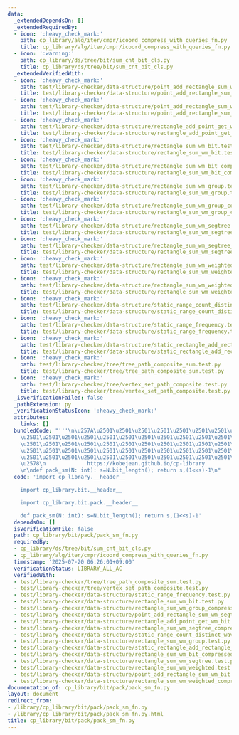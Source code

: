 ```yaml
---
data:
  _extendedDependsOn: []
  _extendedRequiredBy:
  - icon: ':heavy_check_mark:'
    path: cp_library/alg/iter/cmpr/icoord_compress_with_queries_fn.py
    title: cp_library/alg/iter/cmpr/icoord_compress_with_queries_fn.py
  - icon: ':warning:'
    path: cp_library/ds/tree/bit/sum_cnt_bit_cls.py
    title: cp_library/ds/tree/bit/sum_cnt_bit_cls.py
  _extendedVerifiedWith:
  - icon: ':heavy_check_mark:'
    path: test/library-checker/data-structure/point_add_rectangle_sum_wm_bit.test.py
    title: test/library-checker/data-structure/point_add_rectangle_sum_wm_bit.test.py
  - icon: ':heavy_check_mark:'
    path: test/library-checker/data-structure/point_add_rectangle_sum_wm_segtree.test.py
    title: test/library-checker/data-structure/point_add_rectangle_sum_wm_segtree.test.py
  - icon: ':heavy_check_mark:'
    path: test/library-checker/data-structure/rectangle_add_point_get_wm_bit.test.py
    title: test/library-checker/data-structure/rectangle_add_point_get_wm_bit.test.py
  - icon: ':heavy_check_mark:'
    path: test/library-checker/data-structure/rectangle_sum_wm_bit.test.py
    title: test/library-checker/data-structure/rectangle_sum_wm_bit.test.py
  - icon: ':heavy_check_mark:'
    path: test/library-checker/data-structure/rectangle_sum_wm_bit_compressed.test.py
    title: test/library-checker/data-structure/rectangle_sum_wm_bit_compressed.test.py
  - icon: ':heavy_check_mark:'
    path: test/library-checker/data-structure/rectangle_sum_wm_group.test.py
    title: test/library-checker/data-structure/rectangle_sum_wm_group.test.py
  - icon: ':heavy_check_mark:'
    path: test/library-checker/data-structure/rectangle_sum_wm_group_compressed.test.py
    title: test/library-checker/data-structure/rectangle_sum_wm_group_compressed.test.py
  - icon: ':heavy_check_mark:'
    path: test/library-checker/data-structure/rectangle_sum_wm_segtree.test.py
    title: test/library-checker/data-structure/rectangle_sum_wm_segtree.test.py
  - icon: ':heavy_check_mark:'
    path: test/library-checker/data-structure/rectangle_sum_wm_segtree_compressed.test.py
    title: test/library-checker/data-structure/rectangle_sum_wm_segtree_compressed.test.py
  - icon: ':heavy_check_mark:'
    path: test/library-checker/data-structure/rectangle_sum_wm_weighted.test.py
    title: test/library-checker/data-structure/rectangle_sum_wm_weighted.test.py
  - icon: ':heavy_check_mark:'
    path: test/library-checker/data-structure/rectangle_sum_wm_weighted_compressed.test.py
    title: test/library-checker/data-structure/rectangle_sum_wm_weighted_compressed.test.py
  - icon: ':heavy_check_mark:'
    path: test/library-checker/data-structure/static_range_count_distinct_wavelet_matrix.test.py
    title: test/library-checker/data-structure/static_range_count_distinct_wavelet_matrix.test.py
  - icon: ':heavy_check_mark:'
    path: test/library-checker/data-structure/static_range_frequency.test.py
    title: test/library-checker/data-structure/static_range_frequency.test.py
  - icon: ':heavy_check_mark:'
    path: test/library-checker/data-structure/static_rectangle_add_rectangle_sum_bit_monoid.test.py
    title: test/library-checker/data-structure/static_rectangle_add_rectangle_sum_bit_monoid.test.py
  - icon: ':heavy_check_mark:'
    path: test/library-checker/tree/tree_path_composite_sum.test.py
    title: test/library-checker/tree/tree_path_composite_sum.test.py
  - icon: ':heavy_check_mark:'
    path: test/library-checker/tree/vertex_set_path_composite.test.py
    title: test/library-checker/tree/vertex_set_path_composite.test.py
  _isVerificationFailed: false
  _pathExtension: py
  _verificationStatusIcon: ':heavy_check_mark:'
  attributes:
    links: []
  bundledCode: "'''\n\u257A\u2501\u2501\u2501\u2501\u2501\u2501\u2501\u2501\u2501\u2501\
    \u2501\u2501\u2501\u2501\u2501\u2501\u2501\u2501\u2501\u2501\u2501\u2501\u2501\
    \u2501\u2501\u2501\u2501\u2501\u2501\u2501\u2501\u2501\u2501\u2501\u2501\u2501\
    \u2501\u2501\u2501\u2501\u2501\u2501\u2501\u2501\u2501\u2501\u2501\u2501\u2501\
    \u2501\u2501\u2501\u2501\u2501\u2501\u2501\u2501\u2501\u2501\u2501\u2501\u2501\
    \u2578\n             https://kobejean.github.io/cp-library               \n'''\n\
    \n\ndef pack_sm(N: int): s=N.bit_length(); return s,(1<<s)-1\n"
  code: 'import cp_library.__header__

    import cp_library.bit.__header__

    import cp_library.bit.pack.__header__

    def pack_sm(N: int): s=N.bit_length(); return s,(1<<s)-1'
  dependsOn: []
  isVerificationFile: false
  path: cp_library/bit/pack/pack_sm_fn.py
  requiredBy:
  - cp_library/ds/tree/bit/sum_cnt_bit_cls.py
  - cp_library/alg/iter/cmpr/icoord_compress_with_queries_fn.py
  timestamp: '2025-07-20 06:26:01+09:00'
  verificationStatus: LIBRARY_ALL_AC
  verifiedWith:
  - test/library-checker/tree/tree_path_composite_sum.test.py
  - test/library-checker/tree/vertex_set_path_composite.test.py
  - test/library-checker/data-structure/static_range_frequency.test.py
  - test/library-checker/data-structure/rectangle_sum_wm_bit.test.py
  - test/library-checker/data-structure/rectangle_sum_wm_group_compressed.test.py
  - test/library-checker/data-structure/point_add_rectangle_sum_wm_segtree.test.py
  - test/library-checker/data-structure/rectangle_add_point_get_wm_bit.test.py
  - test/library-checker/data-structure/rectangle_sum_wm_segtree_compressed.test.py
  - test/library-checker/data-structure/static_range_count_distinct_wavelet_matrix.test.py
  - test/library-checker/data-structure/rectangle_sum_wm_group.test.py
  - test/library-checker/data-structure/static_rectangle_add_rectangle_sum_bit_monoid.test.py
  - test/library-checker/data-structure/rectangle_sum_wm_bit_compressed.test.py
  - test/library-checker/data-structure/rectangle_sum_wm_segtree.test.py
  - test/library-checker/data-structure/rectangle_sum_wm_weighted.test.py
  - test/library-checker/data-structure/point_add_rectangle_sum_wm_bit.test.py
  - test/library-checker/data-structure/rectangle_sum_wm_weighted_compressed.test.py
documentation_of: cp_library/bit/pack/pack_sm_fn.py
layout: document
redirect_from:
- /library/cp_library/bit/pack/pack_sm_fn.py
- /library/cp_library/bit/pack/pack_sm_fn.py.html
title: cp_library/bit/pack/pack_sm_fn.py
---
```

